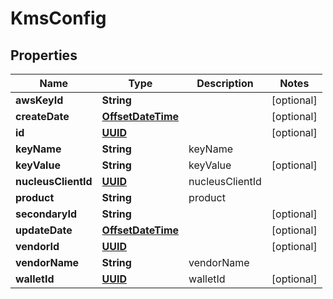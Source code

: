 
# KmsConfig

## Properties
Name | Type | Description | Notes
------------ | ------------- | ------------- | -------------
**awsKeyId** | **String** |  |  [optional]
**createDate** | [**OffsetDateTime**](OffsetDateTime.md) |  |  [optional]
**id** | [**UUID**](UUID.md) |  |  [optional]
**keyName** | **String** | keyName | 
**keyValue** | **String** | keyValue |  [optional]
**nucleusClientId** | [**UUID**](UUID.md) | nucleusClientId | 
**product** | **String** | product | 
**secondaryId** | **String** |  |  [optional]
**updateDate** | [**OffsetDateTime**](OffsetDateTime.md) |  |  [optional]
**vendorId** | [**UUID**](UUID.md) |  |  [optional]
**vendorName** | **String** | vendorName | 
**walletId** | [**UUID**](UUID.md) | walletId |  [optional]



